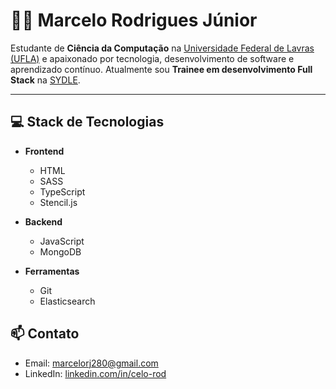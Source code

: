 # 👨‍💻 Marcelo Rodrigues Júnior

Estudante de **Ciência da Computação** na [Universidade Federal de Lavras (UFLA)](https://ufla.br) e apaixonado por tecnologia, desenvolvimento de software e aprendizado contínuo. Atualmente sou **Trainee em desenvolvimento Full Stack** na [SYDLE](https://www.sydle.com/).

---

## 💻 Stack de Tecnologias

- **Frontend**
    - HTML
    - SASS
    - TypeScript
    - Stencil.js

- **Backend**
    - JavaScript 
    - MongoDB
  
- **Ferramentas**
    - Git
    - Elasticsearch

## 📫 Contato

- Email: [marcelorj280@gmail.com](mailto:marcelorj280@gmail.com)  
- LinkedIn: [linkedin.com/in/celo-rod](https://linkedin.com/in/celo-rod)
